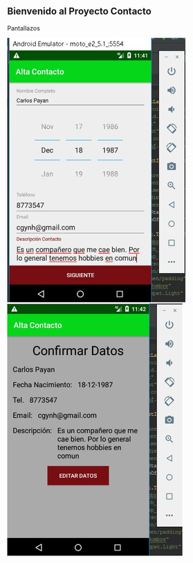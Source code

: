 ## Bienvenido al Proyecto Contacto

Pantallazos

![Pantalla 1](https://github.com/cpayanf/ProyContacto/blob/master/AltaContacto01.JPG)
![Pantalla 2](https://github.com/cpayanf/ProyContacto/blob/master/AltaContacto02.JPG)
